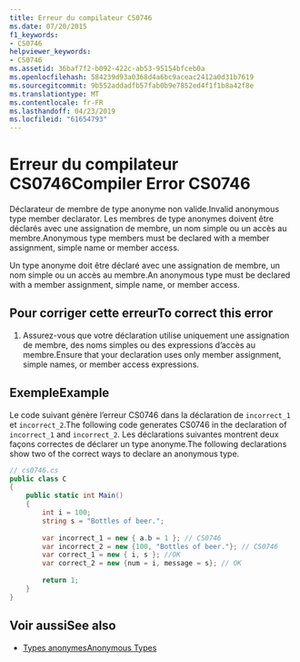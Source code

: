 ```yaml
---
title: Erreur du compilateur CS0746
ms.date: 07/20/2015
f1_keywords:
- CS0746
helpviewer_keywords:
- CS0746
ms.assetid: 36baf7f2-b092-422c-ab53-95154bfceb0a
ms.openlocfilehash: 584239d93a0368d4a6bc9aceac2412a0d31b7619
ms.sourcegitcommit: 9b552addadfb57fab0b9e7852ed4f1f1b8a42f8e
ms.translationtype: MT
ms.contentlocale: fr-FR
ms.lasthandoff: 04/23/2019
ms.locfileid: "61654793"
---
```

# <a name="compiler-error-cs0746"></a><span data-ttu-id="ffba3-102">Erreur du compilateur CS0746</span><span class="sxs-lookup"><span data-stu-id="ffba3-102">Compiler Error CS0746</span></span>
<span data-ttu-id="ffba3-103">Déclarateur de membre de type anonyme non valide.</span><span class="sxs-lookup"><span data-stu-id="ffba3-103">Invalid anonymous type member declarator.</span></span> <span data-ttu-id="ffba3-104">Les membres de type anonymes doivent être déclarés avec une assignation de membre, un nom simple ou un accès au membre.</span><span class="sxs-lookup"><span data-stu-id="ffba3-104">Anonymous type members must be declared with a member assignment, simple name or member access.</span></span>  
  
 <span data-ttu-id="ffba3-105">Un type anonyme doit être déclaré avec une assignation de membre, un nom simple ou un accès au membre.</span><span class="sxs-lookup"><span data-stu-id="ffba3-105">An anonymous type must be declared with a member assignment, simple name, or member access.</span></span>  
  
## <a name="to-correct-this-error"></a><span data-ttu-id="ffba3-106">Pour corriger cette erreur</span><span class="sxs-lookup"><span data-stu-id="ffba3-106">To correct this error</span></span>  
  
1. <span data-ttu-id="ffba3-107">Assurez-vous que votre déclaration utilise uniquement une assignation de membre, des noms simples ou des expressions d’accès au membre.</span><span class="sxs-lookup"><span data-stu-id="ffba3-107">Ensure that your declaration uses only member assignment, simple names, or member access expressions.</span></span>  
  
## <a name="example"></a><span data-ttu-id="ffba3-108">Exemple</span><span class="sxs-lookup"><span data-stu-id="ffba3-108">Example</span></span>  
 <span data-ttu-id="ffba3-109">Le code suivant génère l’erreur CS0746 dans la déclaration de `incorrect_1` et `incorrect_2`.</span><span class="sxs-lookup"><span data-stu-id="ffba3-109">The following code generates CS0746 in the declaration of `incorrect_1` and `incorrect_2`.</span></span> <span data-ttu-id="ffba3-110">Les déclarations suivantes montrent deux façons correctes de déclarer un type anonyme.</span><span class="sxs-lookup"><span data-stu-id="ffba3-110">The following declarations show two of the correct ways to declare an anonymous type.</span></span>  
  
```csharp  
// cs0746.cs  
public class C  
{  
    public static int Main()  
    {  
        int i = 100;  
        string s = "Bottles of beer.";  
  
        var incorrect_1 = new { a.b = 1 }; // CS0746   
        var incorrect_2 = new {100, "Bottles of beer."}; // CS0746  
        var correct_1 = new { i, s }; //OK  
        var correct_2 = new {num = i, message = s}; // OK  
  
        return 1;  
    }  
}  
```  
  
## <a name="see-also"></a><span data-ttu-id="ffba3-111">Voir aussi</span><span class="sxs-lookup"><span data-stu-id="ffba3-111">See also</span></span>

- [<span data-ttu-id="ffba3-112">Types anonymes</span><span class="sxs-lookup"><span data-stu-id="ffba3-112">Anonymous Types</span></span>](../../csharp/programming-guide/classes-and-structs/anonymous-types.md)
